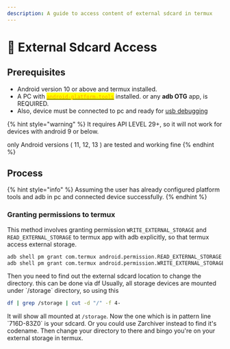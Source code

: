 ```yaml
---
description: A guide to access content of external sdcard in termux
---
```


# 📇 External Sdcard Access

## Prerequisites

* Android version 10 or above and termux installed.
* A PC with [<mark style="color:orange;">`android-platform-tools`</mark>](https://developer.android.com/studio/releases/platform-tools) installed. or any **adb OTG** app, is REQUIRED.
* Also, device must be connected to pc and ready for [usb debugging](https://developer.android.com/studio/debug/dev-options#enable)

{% hint style="warning" %}
It requires API LEVEL 29+, so it will not work for devices with android 9 or below.

only Android versions ( 11, 12, 13 ) are tested and working fine
{% endhint %}

## Process

{% hint style="info" %}
Assuming the user has already configured platform tools and adb in pc and connected device successfully.
{% endhint %}

### Granting permissions to termux

This method involves granting permission `WRITE_EXTERNAL_STORAGE` and `READ_EXTERNAL_STORAGE` to termux app with adb explicitly, so that termux access external storage. 

```bash
adb shell pm grant com.termux android.permission.READ_EXTERNAL_STORAGE
adb shell pm grant com.termux android.permission.WRITE_EXTERNAL_STORAGE
```

Then you need to find out the external sdcard location to change the directory. this can be done via df&#x20;
Usually, all storage devices are mounted under \`/storage\` directory, so using this

```bash
df | grep /storage | cut -d "/" -f 4-
```

It will show all mounted at `/storage`. Now the one which is in pattern line \`716D-83Z0\` is your sdcard. Or you could use Zarchiver instead to find it's codename. Then  change your directory to there and bingo you're on your external storage in termux.

